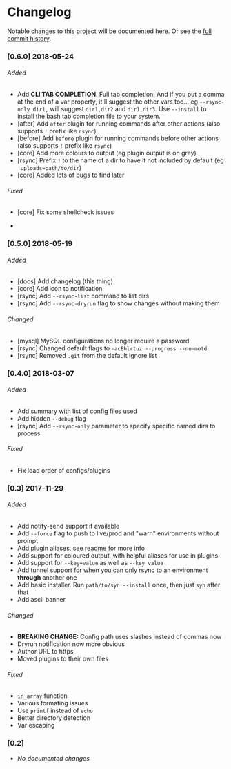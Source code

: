 # Changelog

Notable changes to this project will be documented here. Or see the [full commit history](https://github.com/Hambrook/Syn/commits/master).

### [0.6.0] 2018-05-24

###### Added

- Add **CLI TAB COMPLETION**. Full tab completion. And if you put a comma at the end of a var property, it'll suggest the other vars too... eg `--rsync-only dir1,` will suggest `dir1,dir2` and `dir1,dir3`. Use `--install` to install the bash tab completion file to your system.
- [after] Add `after` plugin for running commands after other actions (also supports `!` prefix like `rsync`)
- [before] Add `before` plugin for running commands before other actions (also supports `!` prefix like `rsync`)
- [core] Add more colours to output (eg plugin output is on grey)
- [rsync] Prefix `!` to the name of a dir to have it not included by default (eg `!uploads=path/to/dir`)
- [core] Added lots of bugs to find later

###### Fixed

- [core] Fix some shellcheck issues

-

### [0.5.0] 2018-05-19

###### Added

- [docs] Add changelog (this thing)
- [core] Add icon to notification
- [rsync] Add `--rsync-list` command to list dirs
- [rsync] Add `--rsync-dryrun` flag to show changes without making them

###### Changed

- [mysql] MySQL configurations no longer require a password
- [rsync] Changed default flags to `-acEhlrtuz --progress --no-motd`
- [rsync] Removed `.git` from the default ignore list


### [0.4.0] 2018-03-07

###### Added

- Add summary with list of config files used
- Add hidden `--debug` flag
- [rsync] Add `--rsync-only` parameter to specify specific named dirs to process

###### Fixed

- Fix load order of configs/plugins


### [0.3] 2017-11-29

###### Added

- Add notify-send support if available
- Add `--force` flag to push to live/prod and "warn" environments without prompt
- Add plugin aliases, see [readme](https://github.com/Hambrook/Syn#plugin-aliasing) for more info
- Add support for coloured output, with helpful aliases for use in plugins
- Add support for `--key=value` as well as `--key value`
- Add tunnel support for when you can only rsync to an environment **through** another one
- Add basic installer. Run `path/to/syn --install` once, then just `syn` after that
- Add ascii banner

###### Changed

- **BREAKING CHANGE:** Config path uses slashes instead of commas now
- Dryrun notification now more obvious
- Author URL to https
- Moved plugins to their own files

###### Fixed

- `in_array` function
- Various formating issues
- Use `printf` instead of `echo`
- Better directory detection
- Var escaping


### [0.2]

- _No documented changes_
